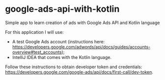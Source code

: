 # google-ads-api-with-kotlin
Simple app to learn creation of ads with Google Ads API and Kotlin language

For this application I will use:
- A test Google Ads account (instructions here: https://developers.google.com/adwords/api/docs/guides/accounts-overview#test_accounts);
- IntelliJ IDEA that comes with the Kotlin language.

Follow these instructions to obtain developer token and credentials: https://developers.google.com/google-ads/api/docs/first-call/dev-token.
